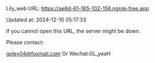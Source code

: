 Lily_web URL: https://ae6d-61-165-102-156.ngrok-free.app

Updated at: 2024-12-10 05:17:33

If you cannot open this URL, the server might be down.

Please contact: 

goley04@foxmail.com Or Wechat:GL_yeaH